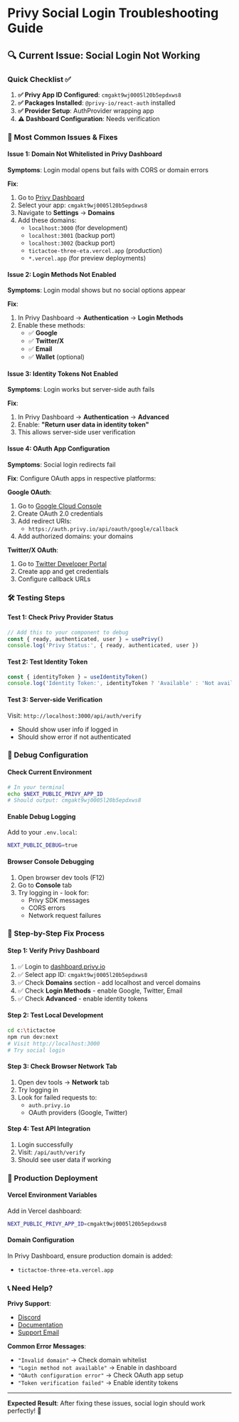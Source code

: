 # Privy Social Login Troubleshooting Guide

## 🔍 Current Issue: Social Login Not Working

### Quick Checklist ✅

1. **✅ Privy App ID Configured**: `cmgakt9wj0005l20b5epdxws8`
2. **✅ Packages Installed**: `@privy-io/react-auth` installed
3. **✅ Provider Setup**: AuthProvider wrapping app
4. **⚠️ Dashboard Configuration**: Needs verification

### 🚨 Most Common Issues & Fixes

#### Issue 1: Domain Not Whitelisted in Privy Dashboard
**Symptoms**: Login modal opens but fails with CORS or domain errors

**Fix**:
1. Go to [Privy Dashboard](https://dashboard.privy.io/)
2. Select your app: `cmgakt9wj0005l20b5epdxws8`
3. Navigate to **Settings** → **Domains**
4. Add these domains:
   - `localhost:3000` (for development)
   - `localhost:3001` (backup port)
   - `localhost:3002` (backup port)
   - `tictactoe-three-eta.vercel.app` (production)
   - `*.vercel.app` (for preview deployments)

#### Issue 2: Login Methods Not Enabled
**Symptoms**: Login modal shows but no social options appear

**Fix**:
1. In Privy Dashboard → **Authentication** → **Login Methods**
2. Enable these methods:
   - ✅ **Google**
   - ✅ **Twitter/X**
   - ✅ **Email**
   - ✅ **Wallet** (optional)

#### Issue 3: Identity Tokens Not Enabled
**Symptoms**: Login works but server-side auth fails

**Fix**:
1. In Privy Dashboard → **Authentication** → **Advanced**
2. Enable: **"Return user data in identity token"**
3. This allows server-side user verification

#### Issue 4: OAuth App Configuration
**Symptoms**: Social login redirects fail

**Fix**: Configure OAuth apps in respective platforms:

**Google OAuth**:
1. Go to [Google Cloud Console](https://console.cloud.google.com/)
2. Create OAuth 2.0 credentials
3. Add redirect URIs:
   - `https://auth.privy.io/api/oauth/google/callback`
4. Add authorized domains: your domains

**Twitter/X OAuth**:
1. Go to [Twitter Developer Portal](https://developer.twitter.com/)
2. Create app and get credentials
3. Configure callback URLs

### 🛠️ Testing Steps

#### Test 1: Check Privy Provider Status
```javascript
// Add this to your component to debug
const { ready, authenticated, user } = usePrivy()
console.log('Privy Status:', { ready, authenticated, user })
```

#### Test 2: Test Identity Token
```javascript
const { identityToken } = useIdentityToken()
console.log('Identity Token:', identityToken ? 'Available' : 'Not available')
```

#### Test 3: Server-side Verification
Visit: `http://localhost:3000/api/auth/verify`
- Should show user info if logged in
- Should show error if not authenticated

### 🔧 Debug Configuration

#### Check Current Environment
```bash
# In your terminal
echo $NEXT_PUBLIC_PRIVY_APP_ID
# Should output: cmgakt9wj0005l20b5epdxws8
```

#### Enable Debug Logging
Add to your `.env.local`:
```bash
NEXT_PUBLIC_DEBUG=true
```

#### Browser Console Debugging
1. Open browser dev tools (F12)
2. Go to **Console** tab
3. Try logging in - look for:
   - Privy SDK messages
   - CORS errors
   - Network request failures

### 🎯 Step-by-Step Fix Process

#### Step 1: Verify Privy Dashboard
1. ✅ Login to [dashboard.privy.io](https://dashboard.privy.io)
2. ✅ Select app ID: `cmgakt9wj0005l20b5epdxws8`
3. ✅ Check **Domains** section - add localhost and vercel domains
4. ✅ Check **Login Methods** - enable Google, Twitter, Email
5. ✅ Check **Advanced** - enable identity tokens

#### Step 2: Test Local Development
```bash
cd c:\tictactoe
npm run dev:next
# Visit http://localhost:3000
# Try social login
```

#### Step 3: Check Browser Network Tab
1. Open dev tools → **Network** tab
2. Try logging in
3. Look for failed requests to:
   - `auth.privy.io`
   - OAuth providers (Google, Twitter)

#### Step 4: Test API Integration
1. Login successfully
2. Visit: `/api/auth/verify`
3. Should see user data if working

### 🚀 Production Deployment

#### Vercel Environment Variables
Add in Vercel dashboard:
```bash
NEXT_PUBLIC_PRIVY_APP_ID=cmgakt9wj0005l20b5epdxws8
```

#### Domain Configuration
In Privy Dashboard, ensure production domain is added:
- `tictactoe-three-eta.vercel.app`

### 📞 Need Help?

**Privy Support**:
- [Discord](https://discord.gg/privy)
- [Documentation](https://docs.privy.io/)
- [Support Email](mailto:support@privy.io)

**Common Error Messages**:
- `"Invalid domain"` → Check domain whitelist
- `"Login method not available"` → Enable in dashboard
- `"OAuth configuration error"` → Check OAuth app setup
- `"Token verification failed"` → Enable identity tokens

---

**Expected Result**: After fixing these issues, social login should work perfectly! 🎉